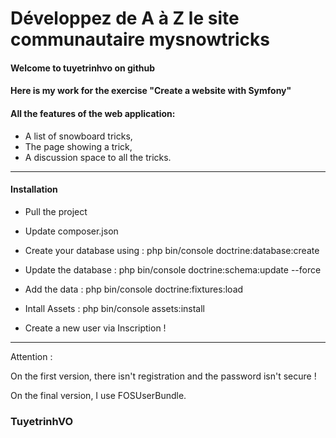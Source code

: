 # Développez de A à Z le site communautaire mysnowtricks
#### Welcome to tuyetrinhvo on github
#### Here is my work for the exercise "Create a website with Symfony"

#### All the features of the web application:

* A list of snowboard tricks,
* The page showing a trick,
* A discussion space to all the tricks.
-----------------------------------------------------
#### Installation
* Pull the project
* Update composer.json
* Create your database using  : php bin/console doctrine:database:create
* Update the database : php bin/console doctrine:schema:update --force
* Add the data : php bin/console doctrine:fixtures:load
* Intall Assets : php bin/console assets:install

* Create a new user via Inscription !

-----------------------------------------------------

Attention :

On the first version, there isn't registration and the password isn't secure !

On the final version, I use FOSUserBundle.

### TuyetrinhVO
